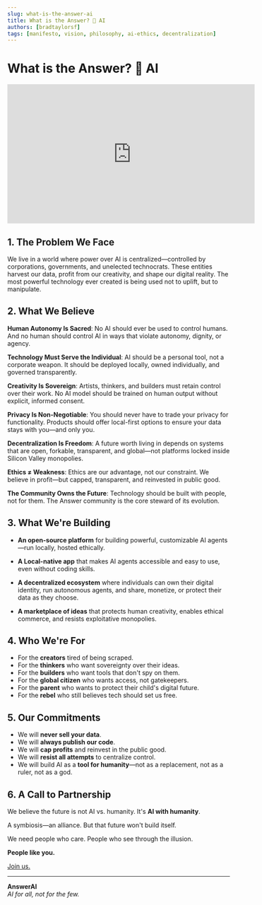 ```yaml
---
slug: what-is-the-answer-ai
title: What is the Answer? 🚫 AI
authors: [bradtaylorsf]
tags: [manifesto, vision, philosophy, ai-ethics, decentralization]
---
```


# What is the Answer? 🚫 AI

<div style={{textAlign: 'center', margin: '2rem 0'}}>
  <iframe 
    width="560" 
    height="315" 
    src="https://www.youtube.com/embed/2HVcHMaaMM0" 
    title="AnswerAI Manifesto Video"
    frameBorder="0" 
    allow="accelerometer; autoplay; clipboard-write; encrypted-media; gyroscope; picture-in-picture; web-share" 
    allowFullScreen
    style={{maxWidth: '100%', height: 'auto', aspectRatio: '16/9'}}
  ></iframe>
</div>

## 1. The Problem We Face

We live in a world where power over AI is centralized—controlled by corporations, governments, and unelected technocrats. These entities harvest our data, profit from our creativity, and shape our digital reality. The most powerful technology ever created is being used not to uplift, but to manipulate.

## 2. What We Believe

**Human Autonomy Is Sacred**: No AI should ever be used to control humans. And no human should control AI in ways that violate autonomy, dignity, or agency.

**Technology Must Serve the Individual**: AI should be a personal tool, not a corporate weapon. It should be deployed locally, owned individually, and governed transparently.

**Creativity Is Sovereign**: Artists, thinkers, and builders must retain control over their work. No AI model should be trained on human output without explicit, informed consent.

**Privacy Is Non-Negotiable**: You should never have to trade your privacy for functionality. Products should offer local-first options to ensure your data stays with you—and only you.

**Decentralization Is Freedom**: A future worth living in depends on systems that are open, forkable, transparent, and global—not platforms locked inside Silicon Valley monopolies.

**Ethics ≠ Weakness**: Ethics are our advantage, not our constraint. We believe in profit—but capped, transparent, and reinvested in public good.

**The Community Owns the Future**: Technology should be built with people, not for them. The Answer community is the core steward of its evolution.

## 3. What We're Building

-   **An open-source platform** for building powerful, customizable AI agents—run locally, hosted ethically.

-   **A Local-native app** that makes AI agents accessible and easy to use, even without coding skills.

-   **A decentralized ecosystem** where individuals can own their digital identity, run autonomous agents, and share, monetize, or protect their data as they choose.

-   **A marketplace of ideas** that protects human creativity, enables ethical commerce, and resists exploitative monopolies.

## 4. Who We're For

-   For the **creators** tired of being scraped.
-   For the **thinkers** who want sovereignty over their ideas.
-   For the **builders** who want tools that don't spy on them.
-   For the **global citizen** who wants access, not gatekeepers.
-   For the **parent** who wants to protect their child's digital future.
-   For the **rebel** who still believes tech should set us free.

## 5. Our Commitments

-   We will **never sell your data**.
-   We will **always publish our code**.
-   We will **cap profits** and reinvest in the public good.
-   We will **resist all attempts** to centralize control.
-   We will build AI as a **tool for humanity**—not as a replacement, not as a ruler, not as a god.

## 6. A Call to Partnership

We believe the future is not AI vs. humanity. It's **AI with humanity**.

A symbiosis—an alliance. But that future won't build itself.

We need people who care. People who see through the illusion.

**People like you.**

[Join us.](https://studio.theanswer.ai)

---

**AnswerAI**  
_AI for all, not for the few._
